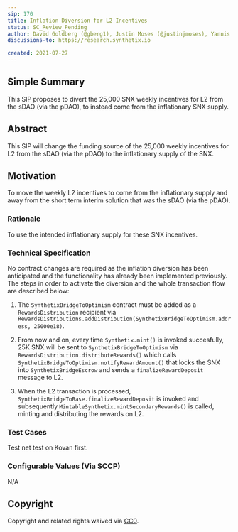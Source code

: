 ```yaml
---
sip: 170
title: Inflation Diversion for L2 Incentives
status: SC_Review_Pending
author: David Goldberg (@gberg1), Justin Moses (@justinjmoses), Yannis Stamelakos (@i-stam)
discussions-to: https://research.synthetix.io

created: 2021-07-27
---
```


<!--You can leave these HTML comments in your merged SIP and delete the visible duplicate text guides, they will not appear and may be helpful to refer to if you edit it again. This is the suggested template for new SIPs. Note that an SIP number will be assigned by an editor. When opening a pull request to submit your SIP, please use an abbreviated title in the filename, `sip-draft_title_abbrev.md`. The title should be 44 characters or less.-->

## Simple Summary
This SIP proposes to divert the 25,000 SNX weekly incentives for L2 from the sDAO (via the pDAO), to instead come from the inflationary SNX supply.

## Abstract
This SIP will change the funding source of the 25,000 weekly incentives for L2 from the sDAO (via the pDAO) to the inflationary supply of the SNX.

## Motivation
To move the weekly L2 incentives to come from the inflationary supply and away from the short term interim solution that was the sDAO (via the pDAO).

### Rationale
To use the intended inflationary supply for these SNX incentives. 

### Technical Specification
No contract changes are required as the inflation diversion has been anticipated and the functionality has already been implemented previously. The steps in order to activate the diversion and the whole transaction flow are described below:
1. The `SynthetixBridgeToOptimism` contract must be added as a `RewardsDistribution` recipient via `RewardsDistributions.addDistribution(SynthetixBridgeToOptimism.address, 25000e18)`.

2. From now and on, every time `Synthetix.mint()` is invoked succesfully, 25K SNX will be sent to `SynthetixBridgeToOptimism` via `RewardsDistribution.distributeRewards()` which
 calls `SynthetixBridgeToOptimism.notifyRewardAmount()` that locks the SNX into `SynthetixBridgeEscrow` and sends a `finalizeRewardDeposit` message to L2.

3. When the L2 transaction is processed, `SynthetixBridgeToBase.finalizeRewardDeposit` is invoked and subsequently `MintableSynthetix.mintSecondaryRewards()` is called, minting and distributing the rewards on L2.

### Test Cases
<!--Test cases for an implementation are mandatory for SIPs but can be included with the implementation..-->
Test net test on Kovan first. 

### Configurable Values (Via SCCP)
<!--Please list all values configurable via SCCP under this implementation.-->
N/A

## Copyright
Copyright and related rights waived via [CC0](https://creativecommons.org/publicdomain/zero/1.0/).
